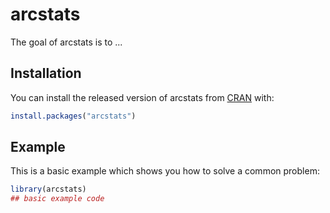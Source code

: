 
# arcstats

<!-- badges: start -->
<!-- badges: end -->

The goal of arcstats is to ...

## Installation

You can install the released version of arcstats from [CRAN](https://CRAN.R-project.org) with:

``` r
install.packages("arcstats")
```

## Example

This is a basic example which shows you how to solve a common problem:

``` r
library(arcstats)
## basic example code
```


